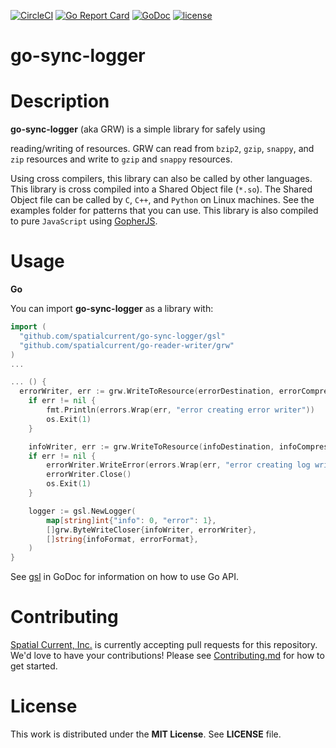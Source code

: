[![CircleCI](https://circleci.com/gh/spatialcurrent/go-sync-logger/tree/master.svg?style=svg)](https://circleci.com/gh/spatialcurrent/go-sync-logger/tree/master) [![Go Report Card](https://goreportcard.com/badge/spatialcurrent/go-sync-logger)](https://goreportcard.com/report/spatialcurrent/go-sync-logger)  [![GoDoc](https://godoc.org/github.com/spatialcurrent/go-sync-logger?status.svg)](https://godoc.org/github.com/spatialcurrent/go-sync-logger) [![license](http://img.shields.io/badge/license-MIT-red.svg?style=flat)](https://github.com/spatialcurrent/go-sync-logger/blob/master/LICENSE)

# go-sync-logger

# Description

**go-sync-logger** (aka GRW) is a simple library for safely using


reading/writing of resources.  GRW can read from `bzip2`, `gzip`, `snappy`, and `zip` resources and write to `gzip` and `snappy` resources.

Using cross compilers, this library can also be called by other languages.  This library is cross compiled into a Shared Object file (`*.so`).  The Shared Object file can be called by `C`, `C++`, and `Python` on Linux machines.  See the examples folder for patterns that you can use.  This library is also compiled to pure `JavaScript` using [GopherJS](https://github.com/gopherjs/gopherjs).

# Usage

**Go**

You can import **go-sync-logger** as a library with:

```go
import (
  "github.com/spatialcurrent/go-sync-logger/gsl"
  "github.com/spatialcurrent/go-reader-writer/grw"
)
...

... () {
  errorWriter, err := grw.WriteToResource(errorDestination, errorCompression, true, s3_client)
	if err != nil {
		fmt.Println(errors.Wrap(err, "error creating error writer"))
		os.Exit(1)
	}

	infoWriter, err := grw.WriteToResource(infoDestination, infoCompression, true, s3_client)
	if err != nil {
		errorWriter.WriteError(errors.Wrap(err, "error creating log writer")) // #nosec
		errorWriter.Close()                                                   // #nosec
		os.Exit(1)
	}

	logger := gsl.NewLogger(
		map[string]int{"info": 0, "error": 1},
		[]grw.ByteWriteCloser{infoWriter, errorWriter},
		[]string{infoFormat, errorFormat},
	)
}
```

See [gsl](https://godoc.org/github.com/spatialcurrent/go-sync-logger/gsl) in GoDoc for information on how to use Go API.

# Contributing

[Spatial Current, Inc.](https://spatialcurrent.io) is currently accepting pull requests for this repository.  We'd love to have your contributions!  Please see [Contributing.md](https://github.com/spatialcurrent/go-sync-logger/blob/master/CONTRIBUTING.md) for how to get started.

# License

This work is distributed under the **MIT License**.  See **LICENSE** file.
